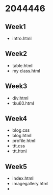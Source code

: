 # 2044446
## Week1
* intro.html


## Week2
* table.html
* my class.html

## Week3
* div.html
* tku60.html

## Week4
* blog.css
* blog.html
*  profile.html
* ttt.css
* ttt.html

## Week5
* index.html
* imagegallery.html
* 



<!--stackedit_data:
eyJoaXN0b3J5IjpbLTE0ODMzMTI3MTMsNTA1ODc0OTU0XX0=
-->